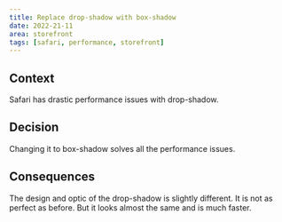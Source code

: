 ```yaml
---
title: Replace drop-shadow with box-shadow
date: 2022-21-11
area: storefront
tags: [safari, performance, storefront]
--- 
```


## Context
Safari has drastic performance issues with drop-shadow.

## Decision
Changing it to box-shadow solves all the performance issues.

## Consequences
The design and optic of the drop-shadow is slightly different. It is not as perfect as before. But it looks almost the same
and is much faster.
